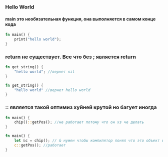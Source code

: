### Hello World

#### main это необязательная функция, она выполняется в самом конце кода

```rs
fn main() {
    print("hello world");
}
```

### return не существует. Все что без ; является return

```rs
fn get_string() {
    "hello world"; //вернет nil
}

fn get_string() {
    "hello world" //вернет hello world
}
```

### :: является такой оптимиз хуйней крутой но багует иногда

```rs
fn main() {
    chip()::getPos(); //не работает потому что он хз че делать
}

fn main() {
    let &c = chip(); // & нужен чтобы компилятор понял что это объект в луа будет компилится :: в : без него об будет пытаться оптимизировать
    c::getPos(); //работает
}
```
